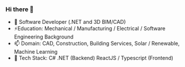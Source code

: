 ### Hi there 👋

- 🔭 Software Developer (.NET and 3D BIM/CAD)
- ⚡Education: Mechanical / Manufacturing / Electrical / Software Engineering Background
- 📫 Domain: CAD, Construction, Building Services, Solar / Renewable, Machine Learning
- 🔭 Tech Stack: C# .NET (Backend) ReactJS / Typescript (Frontend)


<!--
**johnelim/johnelim** is a ✨ _special_ ✨ repository because its `README.md` (this file) appears on your GitHub profile.

Here are some ideas to get you started:

- 🔭 I’m currently working on ...
- 🌱 I’m currently learning ...
- 👯 I’m looking to collaborate on ...
- 🤔 I’m looking for help with ...
- 💬 Ask me about ...
- 📫 How to reach me: ...
- 😄 Pronouns: ...
- ⚡ Fun fact: ...
-->
